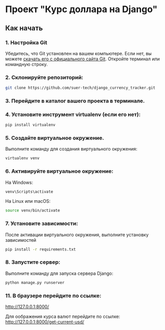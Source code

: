 # Проект "Курс доллара на Django"


## Как начать

### 1. Настройка Git

Убедитесь, что Git установлен на вашем компьютере. Если нет, вы можете [скачать его с официального сайта Git](https://git-scm.com/). Откройте терминал или командную строку.

### 2. Склонируйте репозиторий:

```bash
git clone https://github.com/suer-tech/django_currency_tracker.git
```
### 3. Перейдите в каталог вашего проекта в терминале.
### 4. Установите инструмент virtualenv (если его нет):
```bash
pip install virtualenv
```
### 5. Создайте виртуальное окружение.
Выполните команду для создания виртуального окружения:
```bash
virtualenv venv
```
### 6. Активируйте виртуальное окружение:
На Windows:
```bash
venv\Scripts\activate
```

На Linux или macOS:
```bash
source venv/bin/activate
```

### 7. Установите зависимости:

После активации виртуального окружения, выполните установку зависимостей
```bash
pip install -r requirements.txt
```

### 8. Запустите сервер:
Выполните команду для запуска сервера Django:
```bash
python manage.py runserver
```
### 11. В браузере перейдите по ссылке:
http://127.0.0.1:8000/

Для оображения курса валют перейдите по ссылке:
http://127.0.0.1:8000/get-current-usd/
